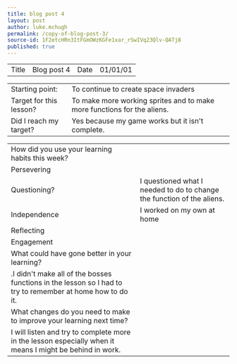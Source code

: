 ```yaml
---
title: blog post 4
layout: post
author: luke.mchugh
permalink: /copy-of-blog-post-3/
source-id: 1F2etcHRn3ItFGmOWzKGFe1xar_rSwIVq23Qlv-QATj8
published: true
---
```

<table>
  <tr>
    <td>Title</td>
    <td>Blog post 4</td>
    <td>Date</td>
    <td>01/01/01</td>
  </tr>
</table>


<table>
  <tr>
    <td>Starting point:</td>
    <td>To continue to create space invaders</td>
  </tr>
  <tr>
    <td>Target for this lesson?</td>
    <td>To make more working sprites and to make more functions for the aliens.</td>
  </tr>
  <tr>
    <td>Did I reach my target? </td>
    <td>Yes because my game works but it isn't complete.</td>
  </tr>
</table>


<table>
  <tr>
    <td>How did you use your learning habits this week?</td>
    <td></td>
  </tr>
  <tr>
    <td>Persevering</td>
    <td> </td>
  </tr>
  <tr>
    <td>Questioning?</td>
    <td>I questioned what I needed to do to change the function of the aliens.</td>
  </tr>
  <tr>
    <td>Independence</td>
    <td>I worked on my own at home</td>
  </tr>
  <tr>
    <td>Reflecting</td>
    <td></td>
  </tr>
  <tr>
    <td>Engagement</td>
    <td></td>
  </tr>
  <tr>
    <td>What could have gone better in your learning?</td>
    <td></td>
  </tr>
  <tr>
    <td>.I didn't make all of the bosses functions in the lesson so I had to try to remember at home how to do it. </td>
    <td></td>
  </tr>
  <tr>
    <td>What changes do you need to make to improve your learning next time?</td>
    <td></td>
  </tr>
  <tr>
    <td>I will listen and try to complete more in the lesson especially when it means I might be behind in work.</td>
    <td></td>
  </tr>
</table>


